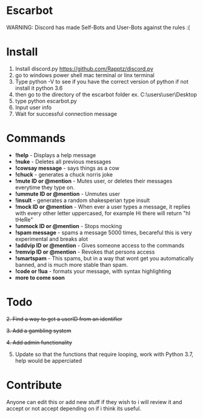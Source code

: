 # Escarbot

WARNING: Discord has made Self-Bots and User-Bots against the rules :(
# Install 

1. Install discord.py https://github.com/Rapptz/discord.py
2. go to windows power shell mac terminal or linx terminal
3. Type python -V to see if you have the correct version of python if not install it python 3.6
4. then go to the directory of the escarbot folder ex. C:\users\user\Desktop
5. type python escarbot.py
6. Input user info 
7. Wait for successful connection message

# Commands

* **!help** - Displays a help message
* **!nuke** - Deletes all previous messages 
* **!cowsay message** - says things as a cow 
* **!chuck** - generates a chuck norris joke
* **!mute ID or @mention** - Mutes user, or deletes their messages everytime they type on. 
* **!ummute ID or @mention** - Unmutes user 
* **!insult** - generates a random shakesperian type insult 
* **!mock ID or @mention** - When ever a user types a message, it replies with every other letter uppercased, for example Hi there will return "hI tHeRe" 
* **!unmock ID or @mention** - Stops mocking
* **!spam message** - spams a message 5000 times, becareful this is very experimental and breaks alot
* **!addvip ID or @mention** - Gives someone access to the commands
* **!remvip ID or @mention** - Revokes that persons access
* **!smartspam** - This spams, but in a way that wont get you automatically banned, and is much more stable than spam.
* **!code or !lua** - formats your message, with syntax highlighting
* **more to come soon**

# Todo 
~~2. Find a way to get a userID from an identifier~~ 

~~3. Add a gambling system~~

~~4. Add admin functionality~~

  5. Update so that the functions that require looping, work with Python 3.7, help would be apperciated


# Contribute 

Anyone can edit this or add new stuff if they wish to i will review it and accept or not accept depending on if i think its useful.

